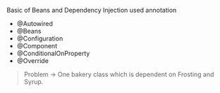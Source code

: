 Basic of Beans and Dependency Injection used annotation 
  - @Autowired 
  - @Beans
  - @Configuration
  - @Component
  - @ConditionalOnProperty
  - @Override

  > Problem -> One bakery class which is dependent on Frosting and Syrup.
